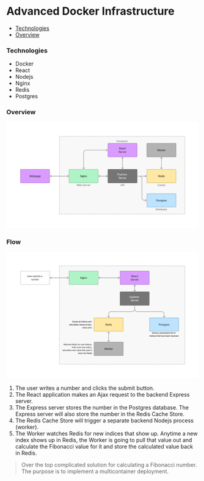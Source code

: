 # Advanced Docker Infrastructure

* [Technologies](#technologies)
* [Overview](#overview)

### Technologies
* Docker
* React
* Nodejs
* Nginx
* Redis
* Postgres

### Overview
![](resources/images/overview.png)

### Flow
![](resources/images/flow.png)

1. The user writes a number and clicks the submit button.
2. The React application makes an Ajax request to the backend Express server.
3. The Express server stores the number in the Postgres database. The Express server will also 
store the number in the Redis Cache Store. 
4. The Redis Cache Store will trigger a separate backend Nodejs process (worker).
5. The Worker watches Redis for new indices that show up. Anytime a new index shows up in Redis, 
the Worker is going to pull that value out and calculate the Fibonacci value for it and store the calculated
value back in Redis.
> Over the top complicated solution for calculating a Fibonacci number. 
> The purpose is to implement a multicontainer deployment. 
